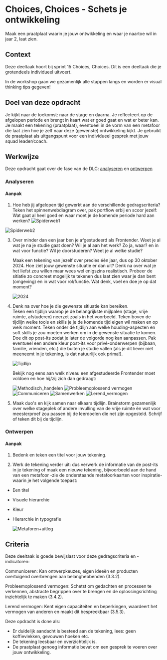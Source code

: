 
# Choices, Choices - Schets je ontwikkeling

Maak een praatplaat waarin je jouw ontwikkeling en waar je naartoe wil in jaar 2, laat zien.

## Context

Deze deeltaak hoort bij sprint 15 Choices, Choices. 
Dit is een deeltaak die je grotendeels individueel uitvoert.

In de workshop gaan we gezamenlijk alle stappen langs en worden er visual thinking tips gegeven!


## Doel van deze opdracht

Je kijkt naar de toekomst: naar de stage en daarna. Je reflecteert op de afgelopen periode en brengt in kaart wat er goed gaat en wat er beter kan.
Je maakt een tekening (praatplaat), eventueel in de vorm van een metafoor die laat zien hoe je zelf naar deze (gewenste) ontwikkeling kijkt.
Je gebruikt de praatplaat als uitgangspunt voor een individueel gesprek met jouw squad leader/coach.


## Werkwijze


Deze opdracht gaat over de fase van de DLC: [analyseren](#analyseren) en [ontwerpen](#ontwerpen)

### Analyseren

#### Aanpak

1. Hoe heb jij afgelopen tijd gewerkt aan de verschillende gedragscriteria?
   Teken het spinnenwebdiagram over, pak portflow erbij en scoor jezelf:
   Wat gaat al heel goed en waar moet je de komende periode hard aan werken?
   ![Spiderweb1](https://github.com/fdnd-task/back-to-static-schets-je-ontwikkeling/assets/55133339/257f913a-3396-4a1f-b461-1b8fb9f95913)

  ![Spiderweb2](https://github.com/fdnd-task/back-to-static-schets-je-ontwikkeling/assets/55133339/bf30d2b0-6a2f-4cee-bc7d-f048d209a06e)
 

3. Over minder dan een jaar ben je afgestudeerd als Frontender.
   Weet je al wat je na je studie gaat doen? Wil je al aan het werk? Zo ja, waar? en in wat voor functie?
   Wil je doorstuderen? Weet je al welke studie?

   Maak een tekening van jezelf over precies één jaar, dus op 30 oktober 2024.
   Hoe ziet jouw gewenste situatie er dan uit? Denk na over wat je het liefst zou willen maar wees wel enigszins realistisch.
   Probeer de sitiatie zo concreet mogelijk te tekenen dus laat zien waar je dan bent (omgeving) en in wat voor rol/functie.
   Wat denk, voel en doe je op dat moment?

   ![2024](https://github.com/fdnd-task/back-to-static-schets-je-ontwikkeling/assets/55133339/fc964cf9-2b69-4c0b-a6da-ae4341635e5c)


4. Denk na over hoe je die gewenste sitiuatie kan bereiken.   
   Teken een tijdlijn waarop je de belangrijkste mijlpalen (stage, vrije ruimte, afstuderen) neerzet zoals in het voorbeeld.
   Teken boven de tijdlijn welke tools en skills je je de komende tijd eigen wil maken en op welk moment.
   Teken onder de tijdlijn aan welke houding-aspecten en soft skills je zou moeten werken om in de gewenste situatie te komen.
   Doe dit op post-its zodat je later de volgorde nog kan aanpassen. Pak eventueel een andere kleur post-its voor privé-onderwerpen (bijbaan, familie, vrienden, etc.) die      buiten je studie vallen (als je dit liever niet meeneemt in je tekening, is dat natuurlijk ook prima!).

   ![Tijdlijn](https://github.com/fdnd-task/back-to-static-schets-je-ontwikkeling/assets/55133339/2581f304-d3c6-4178-be3c-f2984df79df4)


   Bekijk nog eens aan welk niveau een afgestudeerde Frontender moet voldoen en hoe hij/zij zich dan gedraagt:  

   ![Methodisch_handelen](https://user-images.githubusercontent.com/55133339/205495182-10d1be81-e6a5-4b98-be73-2ebf64cf765b.png)
   ![Probleemoplossend vermogen](https://user-images.githubusercontent.com/55133339/205495187-a8d1c8f0-73db-4e59-90ad-5f72b070ff62.png)
   ![Communiceren](https://user-images.githubusercontent.com/55133339/205495188-5605701c-56ed-4586-bd93-24ce8e1b64fe.png)
   ![Samenwerken](https://user-images.githubusercontent.com/55133339/205495189-6ab903f9-4e01-42ab-8851-d8336271fa51.png)
   ![Lerend_vermogen](https://user-images.githubusercontent.com/55133339/205495190-44e40c9d-e8d9-471c-92b6-4791c941acfd.png)


4. Maak duo's en kijk samen naar elkaars tijdlijn.
   Brainstorm gezamenlijk over welke stageplek of andere invulling van de vrije ruimte èn wat voor meesterproef zou passen bij de leerdoelen die net zijn opgesteld.
   Schrijf of teken dit bij de tijdlijn.  




### Ontwerpen

#### Aanpak

1. Bedenk en teken een titel voor jouw tekening.  

2. Werk de tekening verder uit: dus verwerk de informatie van de post-its in je tekening of maak een nieuwe tekening, bijvoorbeeld aan de hand van een metafoor -zie de onderstaande metafoorkaarten voor inspiratie- waarin je het volgende toepast:  

- Een titel

- Visuele hierarchie

- Kleur

- Hierarchie in typografie



   ![Metaforen+uitleg](https://github.com/fdnd-task/back-to-static-schets-je-ontwikkeling/assets/55133339/80430da5-83f8-433e-8e35-91d76391d1da)





## Criteria


Deze deeltaak is goede bewijslast voor deze gedragscriteria en -indicatoren:
 
Communiceren: Kan ontwerpkeuzes, eigen ideeën en producten overtuigend overbrengen aan belanghebbenden (3.3.2).
 
Probleemoplossend vermogen: Schetst om gedachten en processen te verkennen, abstracte begrippen over te brengen en de oplossingsrichting inzichtelijk te maken (3.4.2).

Lerend vermogen: Kent eigen capaciteiten en beperkingen, waardeert het vermogen van anderen en maakt dit bespreekbaar (3.5.3).


Deze opdracht is done als:

- Er duidelijk aandacht is besteed aan de tekening, lees: geen koffievlekken, gevouwen hoeken etc.
- De tekening leesbaar en overzichtelijk is.
- De praatplaat genoeg informatie bevat om een gesprek te voeren over jouw ontwikkeling.
